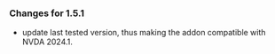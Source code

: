 ### Changes for 1.5.1 ###

*	update last tested version, thus making the addon compatible with NVDA 2024.1.
